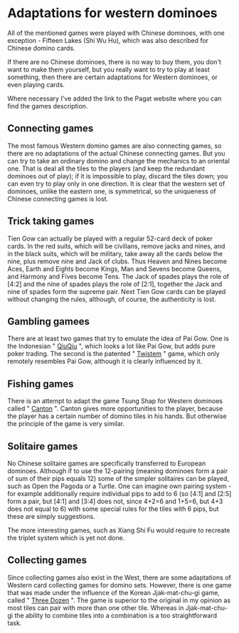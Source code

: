 # Adaptations for western dominoes

All of the mentioned games were played with Chinese dominoes, with one exception - Fifteen Lakes (Shi Wu Hu), which was also described for Chinese domino cards. 

If there are no Chinese dominoes, there is no way to buy them, you don't want to make them yourself, but you really want to try to play at least something, then there are certain adaptations for Western dominoes, or even playing cards. 

Where necessary I've added the link to the Pagat website where you can find the games description. 

## Connecting games 

The most famous Western domino games are also connecting games, so there are no adaptations of the actual Chinese connecting games. But you can try to take an ordinary domino and change the mechanics to an oriental one. That is deal all the tiles to the players (and keep the redundant dominoes out of play); if it is impossible to play, discard the tiles down; you can even try to play only in one direction. It is clear that the western set of dominoes, unlike the eastern one, is symmetrical, so the uniqueness of Chinese connecting games is lost. 

## Trick taking games 

Tien Gow can actually be played with a regular 52-card deck of poker cards. In the red suits, which will be civilians, remove jacks and nines, and in the black suits, which will be military, take away all the cards below the nine, plus remove nine and Jack of clubs. Thus Heaven and Nines become Aces, Earth and Eights become Kings, Man and Sevens become Queens, and Harmony and Fives become Tens. The Jack of spades plays the role of [4:2] and the nine of spades plays the role of [2:1], together the Jack and nine of spades form the supreme pair. Next Tien Gow cards can be played without changing the rules, although, of course, the authenticity is lost. 

## Gambling gamees 

There are at least two games that try to emulate the idea of Pai Gow. One is the Indonesian " [QiuQiu](https://www.pagat.com/domino/partition/qiuqiu.html) ", which looks a lot like Pai Gow, but adds pure poker trading. The second is the patented " [Twistem](https://www.pagat.com/domino/partition/doublehand.html) " game, which only remotely resembles Pai Gow, although it is clearly influenced by it. 

## Fishing games 

There is an attempt to adapt the game Tsung Shap for Western dominoes called " [Canton](https://www.pagat.com/domino/fishing/canton.html) ". Canton gives more opportunities to the player, because the player has a certain number of domino tiles in his hands. But otherwise the principle of the game is very similar. 

## Solitaire games 

No Chinese solitaire games are specifically transferred to European dominoes. Although if to use the 12-pairing (meaning dominoes form a pair of sum of their pips equals 12) some of the simpler solitaires can be played, such as Open the Pagoda or a Turtle. One can imagine own pairing system - for example additionally require individual pips to add to 6 (so [4:1] and [2:5] form a pair, but [4:1] and [3:4] does not, since 4+2=6 and 1+5=6, but 4+3 does not equal to 6) with some special rules for the tiles with 6 pips, but these are simply suggestions. 

The more interesting games, such as Xiang Shi Fu would require to recreate the triplet system which is yet not done. 

## Collecting games 

Since collecting games also exist in the West, there are some adaptations of Western card collecting games for domino sets. However, there is one game that was made under the influence of the Korean Jjak-mat-chu-gi game, called " [Three Dozen](https://www.pagat.com/domino/draw/three_dozen.html) ". The game is superior to the original in my opinion as most tiles can pair with more than one other tile. Whereas in Jjak-mat-chu-gi the ability to combine tiles into a combination is a too straightforward task. 

